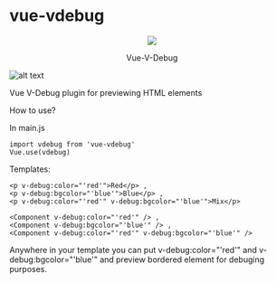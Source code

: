# vue-vdebug

<p align="center">
    <img src="https://i.imgur.com/yOVvbrS.png">
    
</p>

<p align="center">
    Vue-V-Debug
    
</p>



![alt text](https://i.imgur.com/9mldyfF.png)

Vue V-Debug plugin for previewing HTML elements

How to use?

In main.js 

```
import vdebug from 'vue-vdebug'
Vue.use(vdebug)
```


Templates:

```
<p v-debug:color="'red'">Red</p> ,
<p v-debug:bgcolor="'blue'">Blue</p> , 
<p v-debug:color="'red'" v-debug:bgcolor="'blue'">Mix</p>

<Component v-debug:color="'red'" /> , 
<Component v-debug:bgcolor="'blue'" /> , 
<Component v-debug:color="'red'" v-debug:bgcolor="'blue'" />
```

Anywhere in your template you can put v-debug:color="'red'" and v-debug:bgcolor="'blue'" and preview bordered element for debuging purposes.

